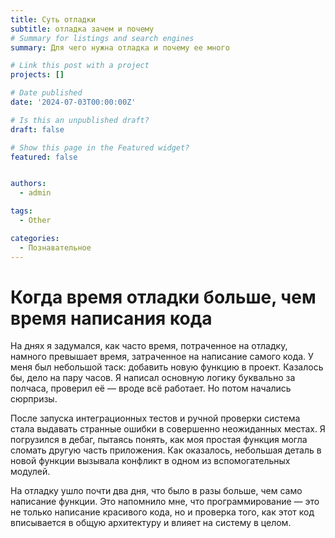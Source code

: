```yaml
---
title: Суть отладки
subtitle: отладка зачем и почему
# Summary for listings and search engines
summary: Для чего нужна отладка и почему ее много

# Link this post with a project
projects: []

# Date published
date: '2024-07-03T00:00:00Z'

# Is this an unpublished draft?
draft: false

# Show this page in the Featured widget?
featured: false


authors:
  - admin

tags:
  - Other

categories:
  - Познавательное
---
```


# Когда время отладки больше, чем время написания кода

На днях я задумался, как часто время, потраченное на отладку, намного превышает время, затраченное на написание самого кода. У меня был небольшой таск: добавить новую функцию в проект. Казалось бы, дело на пару часов. Я написал основную логику буквально за полчаса, проверил её — вроде всё работает. Но потом начались сюрпризы.

После запуска интеграционных тестов и ручной проверки система стала выдавать странные ошибки в совершенно неожиданных местах. Я погрузился в дебаг, пытаясь понять, как моя простая функция могла сломать другую часть приложения. Как оказалось, небольшая деталь в новой функции вызывала конфликт в одном из вспомогательных модулей.

На отладку ушло почти два дня, что было в разы больше, чем само написание функции. Это напомнило мне, что программирование — это не только написание красивого кода, но и проверка того, как этот код вписывается в общую архитектуру и влияет на систему в целом.
